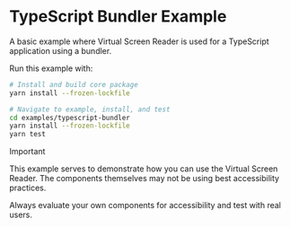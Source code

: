 # TypeScript Bundler Example

A basic example where Virtual Screen Reader is used for a TypeScript application using a bundler.

Run this example with:

```bash
# Install and build core package
yarn install --frozen-lockfile

# Navigate to example, install, and test
cd examples/typescript-bundler
yarn install --frozen-lockfile
yarn test
```

> [!IMPORTANT]
> This example serves to demonstrate how you can use the Virtual Screen Reader. The components themselves may not be using best accessibility practices.
>
> Always evaluate your own components for accessibility and test with real users.

